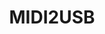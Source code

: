 ---
layout: pid
title: MIDI2USB
owner: Makbit
license: MIT
site: https://makbit.com/web/
source: https://github.com/makbit/MIDI2USB/
---